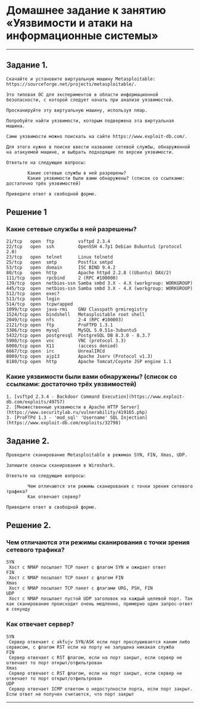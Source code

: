 # Домашнее задание к занятию «Уязвимости и атаки на информационные системы»


---


## Задание 1.


	Скачайте и установите виртуальную машину Metasploitable: https://sourceforge.net/projects/metasploitable/.

	Это типовая ОС для экспериментов в области информационной безопасности, с которой следует начать при анализе уязвимостей.

	Просканируйте эту виртуальную машину, используя nmap.

	Попробуйте найти уязвимости, которым подвержена эта виртуальная машина.

	Сами уязвимости можно поискать на сайте https://www.exploit-db.com/.

	Для этого нужно в поиске ввести название сетевой службы, обнаруженной на атакуемой машине, и выбрать подходящие по версии уязвимости.

	Ответьте на следующие вопросы:

    		Какие сетевые службы в ней разрешены?
    		Какие уязвимости были вами обнаружены? (список со ссылками: достаточно трёх уязвимостей)

	Приведите ответ в свободной форме.


## Решение 1


### Какие сетевые службы в ней разрешены?

	21/tcp   open  ftp         vsftpd 2.3.4
	22/tcp   open  ssh         OpenSSH 4.7p1 Debian 8ubuntu1 (protocol 2.0)
	23/tcp   open  telnet      Linux telnetd
	25/tcp   open  smtp        Postfix smtpd
	53/tcp   open  domain      ISC BIND 9.4.2
	80/tcp   open  http        Apache httpd 2.2.8 ((Ubuntu) DAV/2)
	111/tcp  open  rpcbind     2 (RPC #100000)
	139/tcp  open  netbios-ssn Samba smbd 3.X - 4.X (workgroup: WORKGROUP)
	445/tcp  open  netbios-ssn Samba smbd 3.X - 4.X (workgroup: WORKGROUP)
	512/tcp  open  exec?
	513/tcp  open  login
	514/tcp  open  tcpwrapped
	1099/tcp open  java-rmi    GNU Classpath grmiregistry
	1524/tcp open  bindshell   Metasploitable root shell
	2049/tcp open  nfs         2-4 (RPC #100003)
	2121/tcp open  ftp         ProFTPD 1.3.1
	3306/tcp open  mysql       MySQL 5.0.51a-3ubuntu5
	5432/tcp open  postgresql  PostgreSQL DB 8.3.0 - 8.3.7
	5900/tcp open  vnc         VNC (protocol 3.3)
	6000/tcp open  X11         (access denied)
	6667/tcp open  irc         UnrealIRCd
	8009/tcp open  ajp13       Apache Jserv (Protocol v1.3)
	8180/tcp open  http        Apache Tomcat/Coyote JSP engine 1.1

### Какие уязвимости были вами обнаружены? (список со ссылками: достаточно трёх уязвимостей)

	1. [vsftpd 2.3.4 - Backdoor Command Execution](https://www.exploit-db.com/exploits/49757)
	2. [Множественные уязвимости в Apache HTTP Server](https://www.securitylab.ru/vulnerability/419165.php)
	3. [ProFTPd 1.3 - 'mod_sql' 'Username' SQL Injection](https://www.exploit-db.com/exploits/32798)


## Задание 2.

	Проведите сканирование Metasploitable в режимах SYN, FIN, Xmas, UDP.

	Запишите сеансы сканирования в Wireshark.

	Ответьте на следующие вопросы:

    		Чем отличаются эти режимы сканирования с точки зрения сетевого трафика?
    		Как отвечает сервер?

	Приведите ответ в свободной форме.

## Решение 2.
	
### Чем отличаются эти режимы сканирования с точки зрения сетевого трафика?
	SYN
	 Хост с NMAP посылает TCP пакет с флагом SYN и ожидает ответ
	FIN
	 Хост с NMAP посылает TCP пакет с флагом FIN
	Xmas
	 Хост с NMAP посылает TCP пакет с флагами URG, PSH, FIN
	UDP
	 Хост с NMAP посылает пустой UDP заголовок на каждый целевой порт. Так как сканирование происходит очень медленно, примерно один запрос-ответ в секунду

### Как отвечает сервер?
	SYN 
	 Сервер отвечает c akfujv SYN/ASK если порт прослушивается каким либо сервисом, c флагом RST если на порту не запущена никакая служба
	FIN
	 Сервер отвечает с RST флагом, если на порт закрыт, если сервер не отвечает то порт открыт/отфильтрован
	Xmas
	 Сервер отвечает с RST флагом, если на порт закрыт, если сервер не отвечает то порт открыт/отфильтрован
	UDP
	 Сервер отвечает ICMP ответом о недоступности порта, если порт закрыт. Если ответ не получен считается, что порт закрыт
 


---
